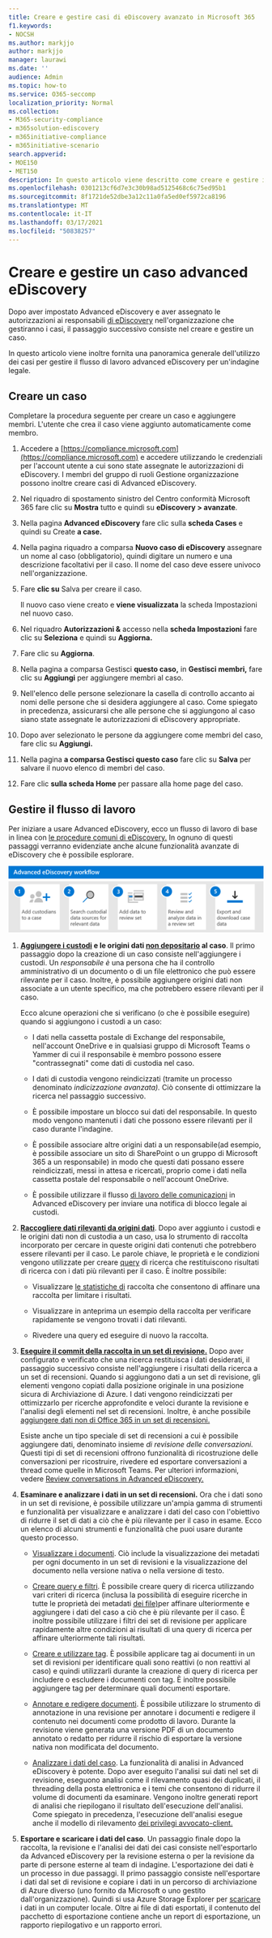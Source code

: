 ```yaml
---
title: Creare e gestire casi di eDiscovery avanzato in Microsoft 365
f1.keywords:
- NOCSH
ms.author: markjjo
author: markjjo
manager: laurawi
ms.date: ''
audience: Admin
ms.topic: how-to
ms.service: O365-seccomp
localization_priority: Normal
ms.collection:
- M365-security-compliance
- m365solution-ediscovery
- m365initiative-compliance
- m365initiative-scenario
search.appverid:
- MOE150
- MET150
description: In questo articolo viene descritto come creare e gestire i casi di Advanced eDiscovery. Il primo passaggio consiste nel creare un caso e iniziare a usare funzionalità e funzionalità avanzate di eDiscovery.
ms.openlocfilehash: 0301213cf6d7e3c30b98ad5125468c6c75ed95b1
ms.sourcegitcommit: 8f1721de52dbe3a12c11a0fa5ed0ef5972ca8196
ms.translationtype: MT
ms.contentlocale: it-IT
ms.lasthandoff: 03/17/2021
ms.locfileid: "50838257"
---
```

# <a name="create-and-manage-an-advanced-ediscovery-case"></a>Creare e gestire un caso advanced eDiscovery

Dopo aver impostato Advanced eDiscovery e aver assegnato le autorizzazioni ai responsabili [di eDiscovery](get-started-with-advanced-ediscovery.md#step-2-assign-ediscovery-permissions) nell'organizzazione che gestiranno i casi, il passaggio successivo consiste nel creare e gestire un caso.

In questo articolo viene inoltre fornita una panoramica generale dell'utilizzo dei casi per gestire il flusso di lavoro advanced eDiscovery per un'indagine legale.

## <a name="create-a-case"></a>Creare un caso

Completare la procedura seguente per creare un caso e aggiungere membri. L'utente che crea il caso viene aggiunto automaticamente come membro.

1. Accedere a [https://compliance.microsoft.com](https://compliance.microsoft.com) e accedere utilizzando le credenziali per l'account utente a cui sono state assegnate le autorizzazioni di eDiscovery. I membri del gruppo di ruoli Gestione organizzazione possono inoltre creare casi di Advanced eDiscovery.

2. Nel riquadro di spostamento sinistro del Centro conformità Microsoft 365 fare clic su **Mostra** tutto e quindi su **eDiscovery > avanzate**.

3. Nella pagina **Advanced eDiscovery** fare clic sulla **scheda Cases** e quindi su Create **a case.**

4. Nella pagina riquadro a comparsa **Nuovo caso di eDiscovery** assegnare un nome al caso (obbligatorio), quindi digitare un numero e una descrizione facoltativi per il caso. Il nome del caso deve essere univoco nell'organizzazione.

5. Fare **clic su** Salva per creare il caso.

   Il nuovo caso viene creato e **viene visualizzata** la scheda Impostazioni nel nuovo caso.

6. Nel riquadro **Autorizzazioni &** accesso nella **scheda Impostazioni** fare clic su **Seleziona** e quindi su **Aggiorna.**

7. Fare clic su **Aggiorna**.

8. Nella pagina a comparsa Gestisci **questo caso,** in **Gestisci membri,** fare clic su **Aggiungi** per aggiungere membri al caso.

9. Nell'elenco delle persone selezionare la casella di controllo accanto ai nomi delle persone che si desidera aggiungere al caso. Come spiegato in precedenza, assicurarsi che alle persone che si aggiungono al caso siano state assegnate le autorizzazioni di eDiscovery appropriate.

10. Dopo aver selezionato le persone da aggiungere come membri del caso, fare clic su **Aggiungi.**

11. Nella pagina **a comparsa Gestisci questo caso** fare clic su **Salva** per salvare il nuovo elenco di membri del caso.

12. Fare clic **sulla scheda Home** per passare alla home page del caso.

## <a name="manage-the-workflow"></a>Gestire il flusso di lavoro

Per iniziare a usare Advanced eDiscovery, ecco un flusso di lavoro di base in linea con [le procedure comuni di eDiscovery.](advanced-ediscovery-edrm.md) In ognuno di questi passaggi verranno evidenziate anche alcune funzionalità avanzate di eDiscovery che è possibile esplorare.

![Flusso di lavoro advanced eDiscovery](../media/AeDWorkflow.png)

1. **[Aggiungere i custodi](add-custodians-to-case.md) e le origini dati [non depositario](non-custodial-data-sources.md) al caso**. Il primo passaggio dopo la creazione di un caso consiste nell'aggiungere i custodi. Un *responsabile è* una persona che ha il controllo amministrativo di un documento o di un file elettronico che può essere rilevante per il caso. Inoltre, è possibile aggiungere origini dati non associate a un utente specifico, ma che potrebbero essere rilevanti per il caso.

   Ecco alcune operazioni che si verificano (o che è possibile eseguire) quando si aggiungono i custodi a un caso:

   - I dati nella cassetta postale di Exchange del responsabile, nell'account OneDrive e in qualsiasi gruppo di Microsoft Teams o Yammer di cui il responsabile è membro possono essere "contrassegnati" come dati di custodia nel caso.
  
   - I dati di custodia vengono reindicizzati (tramite un processo denominato *indicizzazione avanzata).* Ciò consente di ottimizzare la ricerca nel passaggio successivo.
  
   - È possibile impostare un blocco sui dati del responsabile. In questo modo vengono mantenuti i dati che possono essere rilevanti per il caso durante l'indagine.
  
   - È possibile associare altre origini dati a un responsabile(ad esempio, è possibile associare un sito di SharePoint o un gruppo di Microsoft 365 a un responsabile) in modo che questi dati possano essere reindicizzati, messi in attesa e ricercati, proprio come i dati nella cassetta postale del responsabile o nell'account OneDrive.

   - È possibile utilizzare il flusso [di lavoro delle comunicazioni](managing-custodian-communications.md) in Advanced eDiscovery per inviare una notifica di blocco legale ai custodi.

2. **[Raccogliere dati rilevanti da origini dati](create-draft-collection.md)**. Dopo aver aggiunto i custodi e le origini dati non di custodia a un caso, usa lo strumento di raccolta incorporato per cercare in queste origini dati contenuti che potrebbero essere rilevanti per il caso. Le parole chiave, le proprietà e le condizioni vengono utilizzate per creare [query](building-search-queries.md) di ricerca che restituiscono risultati di ricerca con i dati più rilevanti per il caso. È inoltre possibile:

   - Visualizzare [le statistiche di](collection-statistics-reports.md) raccolta che consentono di affinare una raccolta per limitare i risultati.

   - Visualizzare in anteprima un esempio della raccolta per verificare rapidamente se vengono trovati i dati rilevanti.

   - Rivedere una query ed eseguire di nuovo la raccolta.

3. **[Eseguire il commit della raccolta in un set di revisione.](commit-draft-collection.md)** Dopo aver configurato e verificato che una ricerca restituisca i dati desiderati, il passaggio successivo consiste nell'aggiungere i risultati della ricerca a un set di recensioni. Quando si aggiungono dati a un set di revisione, gli elementi vengono copiati dalla posizione originale in una posizione sicura di Archiviazione di Azure. I dati vengono reindicizzati per ottimizzarlo per ricerche approfondite e veloci durante la revisione e l'analisi degli elementi nel set di recensioni. Inoltre, è anche possibile [aggiungere dati non di Office 365 in un set di recensioni.](load-non-office-365-data-into-a-review-set.md)

   Esiste anche un tipo speciale di set di recensioni a cui è possibile aggiungere dati, denominato insieme *di revisione delle conversazioni.* Questi tipi di set di recensioni offrono funzionalità di ricostruzione delle conversazioni per ricostruire, rivedere ed esportare conversazioni a thread come quelle in Microsoft Teams. Per ulteriori informazioni, vedere [Review conversations in Advanced eDiscovery.](conversation-review-sets.md)

4. **Esaminare e analizzare i dati in un set di recensioni.** Ora che i dati sono in un set di revisione, è possibile utilizzare un'ampia gamma di strumenti e funzionalità per visualizzare e analizzare i dati del caso con l'obiettivo di ridurre il set di dati a ciò che è più rilevante per il caso in esame. Ecco un elenco di alcuni strumenti e funzionalità che puoi usare durante questo processo.

   - [Visualizzare i documenti](view-documents-in-review-set.md). Ciò include la visualizzazione dei metadati per ogni documento in un set di revisioni e la visualizzazione del documento nella versione nativa o nella versione di testo.

   - [Creare query e filtri](review-set-search.md). È possibile creare query di ricerca utilizzando vari criteri di ricerca (inclusa la possibilità di eseguire ricerche in tutte le proprietà dei metadati [dei file)](document-metadata-fields-in-advanced-ediscovery.md)per affinare ulteriormente e aggiungere i dati del caso a ciò che è più rilevante per il caso. È inoltre possibile utilizzare i filtri dei set di revisione per applicare rapidamente altre condizioni ai risultati di una query di ricerca per affinare ulteriormente tali risultati. 

   - [Creare e utilizzare tag](tagging-documents.md). È possibile applicare tag ai documenti in un set di revisioni per identificare quali sono reattivi (o non reattivi al caso) e quindi utilizzarli durante la creazione di query di ricerca per includere o escludere i documenti con tag. È inoltre possibile aggiungere tag per determinare quali documenti esportare.

   - [Annotare e redigere documenti](view-documents-in-review-set.md#annotate-view). È possibile utilizzare lo strumento di annotazione in una revisione per annotare i documenti e redigere il contenuto nei documenti come prodotto di lavoro. Durante la revisione viene generata una versione PDF di un documento annotato o redatto per ridurre il rischio di esportare la versione nativa non modificata del documento.

   - [Analizzare i dati del caso](analyzing-data-in-review-set.md). La funzionalità di analisi in Advanced eDiscovery è potente. Dopo aver eseguito l'analisi sui dati nel set di revisione, eseguono analisi come il rilevamento quasi dei duplicati, il threading della posta elettronica e i temi che consentono di ridurre il volume di documenti da esaminare. Vengono inoltre generati report di analisi che riepilogano il risultato dell'esecuzione dell'analisi. Come spiegato in precedenza, l'esecuzione dell'analisi esegue anche il modello di rilevamento [dei privilegi avvocato-client.](attorney-privilege-detection.md#use-the-attorney-client-privilege-detection-model)

5. **Esportare e scaricare i dati del caso**. Un passaggio finale dopo la raccolta, la revisione e l'analisi dei dati dei casi consiste nell'esportarlo da Advanced eDiscovery per la revisione esterna o per la revisione da parte di persone esterne al team di indagine. L'esportazione dei dati è un processo in due passaggi. Il primo passaggio [](export-documents-from-review-set.md) consiste nell'esportare i dati dal set di revisione e copiare i dati in un percorso di archiviazione di Azure diverso (uno fornito da Microsoft o uno gestito dall'organizzazione). Quindi si usa Azure Storage Explorer per [scaricare](download-export-jobs.md) i dati in un computer locale. Oltre ai file di dati esportati, il contenuto del pacchetto di esportazione contiene anche un report di esportazione, un rapporto riepilogativo e un rapporto errori.
